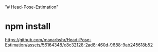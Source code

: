 "# Head-Pose-Estimation" 
# npm install
https://github.com/manarbshr/Head-Pose-Estimation/assets/56164348/e8c32128-2ad8-460d-9688-9ab245618b52
